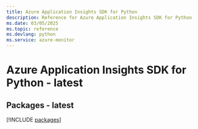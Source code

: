```yaml
---
title: Azure Application Insights SDK for Python
description: Reference for Azure Application Insights SDK for Python
ms.date: 03/05/2025
ms.topic: reference
ms.devlang: python
ms.service: azure-monitor
---
```

# Azure Application Insights SDK for Python - latest
## Packages - latest
[!INCLUDE [packages](application-insights-index.md)]